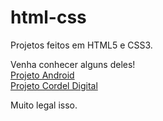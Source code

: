 # html-css
Projetos feitos em HTML5 e CSS3.

Venha conhecer alguns deles!
<br>
<a href="https://thiago-az.github.io/projeto-android/index.html" target="_blank">Projeto Android</a>
<br>
<a href="https://thiago-az.github.io/projeto-cordel/index.html" target="_blank">Projeto Cordel Digital</a>

 Muito legal isso.
